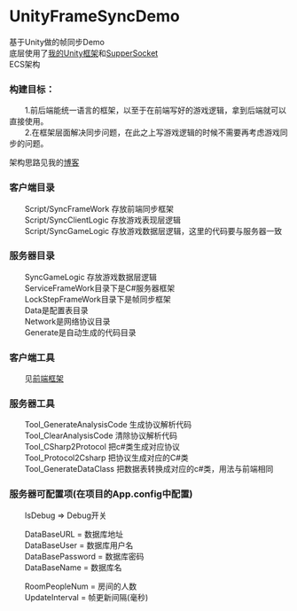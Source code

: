 # UnityFrameSyncDemo
基于Unity做的帧同步Demo  
底层使用了[我的Unity框架](https://github.com/GaoKaiHaHa/MyUnityFrameWork)和[SupperSocket](http://www.supersocket.net/)  
ECS架构

### 构建目标：  
　　1.前后端能统一语言的框架，以至于在前端写好的游戏逻辑，拿到后端就可以直接使用。   
　　2.在框架层面解决同步问题，在此之上写游戏逻辑的时候不需要再考虑游戏同步的问题。  

架构思路见我的[博客](https://www.kisence.com/2017/11/12/guan-yu-zheng-tong-bu-de-xie-xin-de/)

### 客户端目录
　　Script/SyncFrameWork 存放前端同步框架  
　　Script/SyncClientLogic 存放游戏表现层逻辑  
　　Script/SyncGameLogic 存放游戏数据层逻辑，这里的代码要与服务器一致  

### 服务器目录
　　SyncGameLogic 存放游戏数据层逻辑  
　　ServiceFrameWork目录下是C#服务器框架  
　　LockStepFrameWork目录下是帧同步框架  
　　Data是配置表目录  
　　Network是网络协议目录  
　　Generate是自动生成的代码目录  
  
### 客户端工具
　　见[前端框架](https://github.com/GaoKaiHaHa/MyUnityFrameWork)
  
### 服务器工具

　　Tool_GenerateAnalysisCode 生成协议解析代码  
　　Tool_ClearAnalysisCode 清除协议解析代码  
　　Tool_CSharp2Protocol 把c#类生成对应协议  
　　Tool_Protocol2Csharp 把协议生成对应的C#类  
　　Tool_GenerateDataClass 把数据表转换成对应的c#类，用法与前端相同  


### 服务器可配置项(在项目的App.config中配置)  

　　IsDebug => Debug开关  

　　DataBaseURL = 数据库地址  
　　DataBaseUser = 数据库用户名  
　　DataBasePassword = 数据库密码  
　　DataBaseName = 数据库名  

　　RoomPeopleNum = 房间的人数  
　　UpdateInterval = 帧更新间隔(毫秒)  
